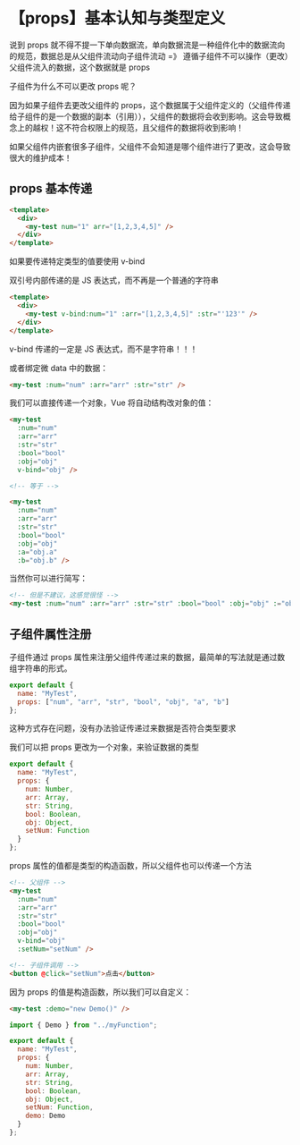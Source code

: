 # 【props】基本认知与类型定义

说到 props 就不得不提一下单向数据流，单向数据流是一种组件化中的数据流向的规范，数据总是从父组件流动向子组件流动 =》 遵循子组件不可以操作（更改）父组件流入的数据，这个数据就是 props

子组件为什么不可以更改 props 呢？

因为如果子组件去更改父组件的 props，这个数据属于父组件定义的（父组件传递给子组件的是一个数据的副本（引用）），父组件的数据将会收到影响。这会导致概念上的越权！这不符合权限上的规范，且父组件的数据将收到影响！

如果父组件内嵌套很多子组件，父组件不会知道是哪个组件进行了更改，这会导致很大的维护成本！

## props 基本传递

```html
<template>
  <div>
    <my-test num="1" arr="[1,2,3,4,5]" />
  </div>
</template>
```

如果要传递特定类型的值要使用 v-bind

双引号内部传递的是 JS 表达式，而不再是一个普通的字符串

```html
<template>
  <div>
    <my-test v-bind:num="1" :arr="[1,2,3,4,5]" :str="'123'" />
  </div>
</template>
```

v-bind 传递的一定是 JS 表达式，而不是字符串！！！

或者绑定微 data 中的数据：

```html
<my-test :num="num" :arr="arr" :str="str" />
```

我们可以直接传递一个对象，Vue 将自动结构改对象的值：

```html
<my-test
  :num="num"
  :arr="arr"
  :str="str"
  :bool="bool"
  :obj="obj"
  v-bind="obj" />

<!-- 等于 -->

<my-test
  :num="num"
  :arr="arr"
  :str="str"
  :bool="bool"
  :obj="obj"
  :a="obj.a"
  :b="obj.b" />
```

当然你可以进行简写：

```html
<!-- 但是不建议，这感觉很怪 -->
<my-test :num="num" :arr="arr" :str="str" :bool="bool" :obj="obj" :="obj" />
```

## 子组件属性注册

子组件通过 props 属性来注册父组件传递过来的数据，最简单的写法就是通过数组字符串的形式。

```js
export default {
  name: "MyTest",
  props: ["num", "arr", "str", "bool", "obj", "a", "b"]
};
```

这种方式存在问题，没有办法验证传递过来数据是否符合类型要求

我们可以把 props 更改为一个对象，来验证数据的类型

```js
export default {
  name: "MyTest",
  props: {
    num: Number,
    arr: Array,
    str: String,
    bool: Boolean,
    obj: Object,
    setNum: Function
  }
};
```

props 属性的值都是类型的构造函数，所以父组件也可以传递一个方法

```html
<!-- 父组件 -->
<my-test
  :num="num"
  :arr="arr"
  :str="str"
  :bool="bool"
  :obj="obj"
  v-bind="obj"
  :setNum="setNum" />
```

```html
<!-- 子组件调用 -->
<button @click="setNum">点击</button>
```

因为 props 的值是构造函数，所以我们可以自定义：

```html
<my-test :demo="new Demo()" />
```

```js
import { Demo } from "../myFunction";

export default {
  name: "MyTest",
  props: {
    num: Number,
    arr: Array,
    str: String,
    bool: Boolean,
    obj: Object,
    setNum: Function,
    demo: Demo
  }
};
```
